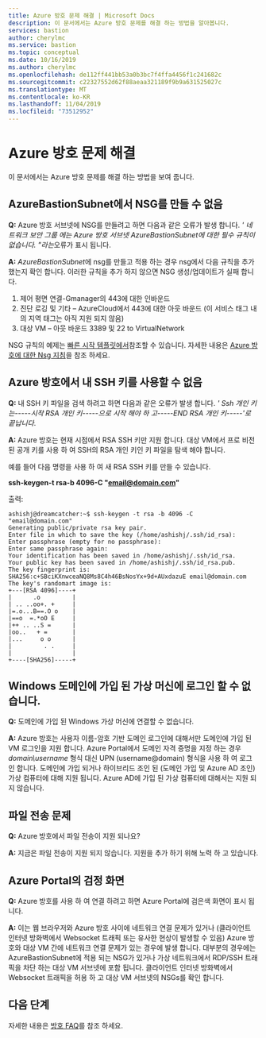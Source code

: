 ```yaml
---
title: Azure 방호 문제 해결 | Microsoft Docs
description: 이 문서에서는 Azure 방호 문제를 해결 하는 방법을 알아봅니다.
services: bastion
author: cherylmc
ms.service: bastion
ms.topic: conceptual
ms.date: 10/16/2019
ms.author: cherylmc
ms.openlocfilehash: de112ff441bb53a0b3bc7f4ffa4456f1c241682c
ms.sourcegitcommit: c22327552d62f88aeaa321189f9b9a631525027c
ms.translationtype: MT
ms.contentlocale: ko-KR
ms.lasthandoff: 11/04/2019
ms.locfileid: "73512952"
---
```

# <a name="troubleshoot-azure-bastion"></a>Azure 방호 문제 해결

이 문서에서는 Azure 방호 문제를 해결 하는 방법을 보여 줍니다.

## <a name="nsg"></a>AzureBastionSubnet에서 NSG를 만들 수 없음

**Q:** Azure 방호 서브넷에 NSG를 만들려고 하면 다음과 같은 오류가 발생 합니다. *' 네트워크 보안 그룹 <NSG name>에는 Azure 방호 서브넷 AzureBastionSubnet에 대한 필수 규칙이 없습니다. "라는*오류가 표시 됩니다.

**A:** *AzureBastionSubnet*에 nsg를 만들고 적용 하는 경우 nsg에서 다음 규칙을 추가 했는지 확인 합니다. 이러한 규칙을 추가 하지 않으면 NSG 생성/업데이트가 실패 합니다.

1. 제어 평면 연결-Gmanager의 443에 대한 인바운드
2. 진단 로깅 및 기타 – AzureCloud에서 443에 대한 아웃 바운드 (이 서비스 태그 내의 지역 태그는 아직 지원 되지 않음)
3. 대상 VM – 아웃 바운드 3389 및 22 to VirtualNetwork

NSG 규칙의 예제는 [빠른 시작 템플릿에서](https://github.com/Azure/azure-quickstart-templates/tree/master/101-azure-bastion)참조할 수 있습니다.
자세한 내용은 [Azure 방호에 대한 Nsg 지침](bastion-nsg.md)을 참조 하세요.

## <a name="sshkey"></a>Azure 방호에서 내 SSH 키를 사용할 수 없음

**Q:** 내 SSH 키 파일을 검색 하려고 하면 다음과 같은 오류가 발생 합니다. *' Ssh 개인 키는-----시작 RSA 개인 키-----으로 시작 해야 하 고-----END RSA 개인 키-----'로 끝납니다*.

**A:** Azure 방호는 현재 시점에서 RSA SSH 키만 지원 합니다. 대상 VM에서 프로 비전 된 공개 키를 사용 하 여 SSH의 RSA 개인 키인 키 파일을 탐색 해야 합니다. 

예를 들어 다음 명령을 사용 하 여 새 RSA SSH 키를 만들 수 있습니다.

**ssh-keygen-t rsa-b 4096-C "email@domain.com"**

출력:

```
ashishj@dreamcatcher:~$ ssh-keygen -t rsa -b 4096 -C "email@domain.com"
Generating public/private rsa key pair.
Enter file in which to save the key (/home/ashishj/.ssh/id_rsa):
Enter passphrase (empty for no passphrase):
Enter same passphrase again:
Your identification has been saved in /home/ashishj/.ssh/id_rsa.
Your public key has been saved in /home/ashishj/.ssh/id_rsa.pub.
The key fingerprint is:
SHA256:c+SBciKXnwceaNQ8Ms8C4h46BsNosYx+9d+AUxdazuE email@domain.com
The key's randomart image is:
+---[RSA 4096]----+
|      .o         |
| .. ..oo+. +     |
|=.o...B==.O o    |
|==o  =.*oO E     |
|++ .. ..S =      |
|oo..   + =       |
|...     o o      |
|         . .     |
|                 |
+----[SHA256]-----+
```

## <a name="domain"></a>Windows 도메인에 가입 된 가상 머신에 로그인 할 수 없습니다.

**Q:** 도메인에 가입 된 Windows 가상 머신에 연결할 수 없습니다.

**A:** Azure 방호는 사용자 이름-암호 기반 도메인 로그인에 대해서만 도메인에 가입 된 VM 로그인을 지원 합니다. Azure Portal에서 도메인 자격 증명을 지정 하는 경우 *domain\username* 형식 대신 UPN (username@domain) 형식을 사용 하 여 로그인 합니다. 도메인에 가입 되거나 하이브리드 조인 된 (도메인 가입 및 Azure AD 조인) 가상 컴퓨터에 대해 지원 됩니다. Azure AD에 가입 된 가상 컴퓨터에 대해서는 지원 되지 않습니다.

## <a name="filetransfer"></a>파일 전송 문제

**Q:** Azure 방호에서 파일 전송이 지원 되나요?

**A:** 지금은 파일 전송이 지원 되지 않습니다. 지원을 추가 하기 위해 노력 하 고 있습니다.

## <a name="blackscreen"></a>Azure Portal의 검정 화면

**Q:** Azure 방호를 사용 하 여 연결 하려고 하면 Azure Portal에 검은색 화면이 표시 됩니다.

**A:** 이는 웹 브라우저와 Azure 방호 사이에 네트워크 연결 문제가 있거나 (클라이언트 인터넷 방화벽에서 Websocket 트래픽 또는 유사한 현상이 발생할 수 있음) Azure 방호와 대상 VM 간에 네트워크 연결 문제가 있는 경우에 발생 합니다. 대부분의 경우에는 AzureBastionSubnet에 적용 되는 NSG가 있거나 가상 네트워크에서 RDP/SSH 트래픽을 차단 하는 대상 VM 서브넷에 포함 됩니다. 클라이언트 인터넷 방화벽에서 Websocket 트래픽을 허용 하 고 대상 VM 서브넷의 NSGs를 확인 합니다.

## <a name="next-steps"></a>다음 단계

자세한 내용은 [방호 FAQ](bastion-faq.md)를 참조 하세요.